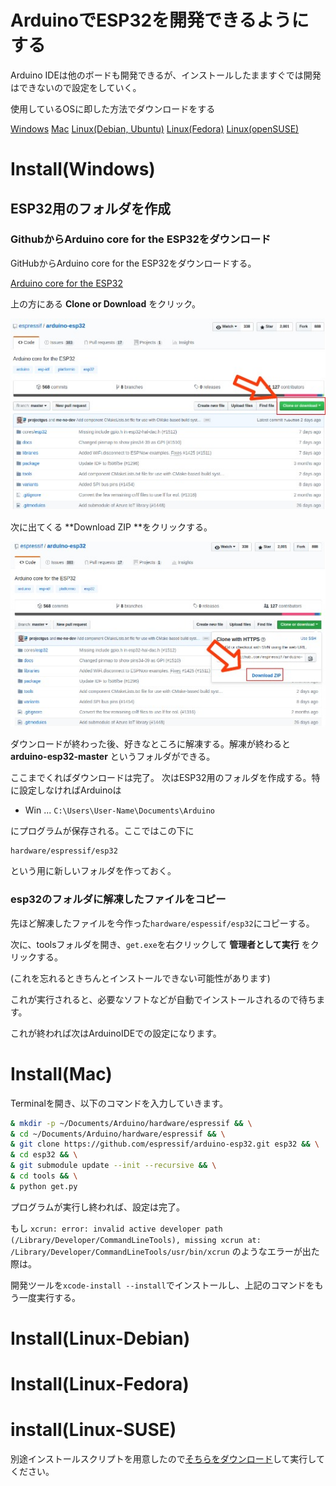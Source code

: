 # ArduinoでESP32を開発できるようにする

Arduino IDEは他のボードも開発できるが、インストールしたまますぐでは開発はできないので設定をしていく。

使用しているOSに即した方法でダウンロードをする

[Windows](#Install(Windows))
[Mac](#Install(Mac))
[Linux(Debian, Ubuntu)](#Install(Linux-Debian))
[Linux(Fedora)](#Install(Linux-Fedora))
[Linux(openSUSE)](#install(Linux-SUSE))


# Install(Windows)
## ESP32用のフォルダを作成

### GithubからArduino core for the ESP32をダウンロード

GitHubからArduino core for the ESP32をダウンロードする。

[Arduino core for the ESP32](https://github.com/espressif/arduino-esp32)

上の方にある **Clone or Download** をクリック。

![ESP32DL](./pic/ESP_dl.jpeg)

次に出てくる **Download ZIP **をクリックする。

![ESP32DLZIP](./pic/dl_zip.jpeg)

ダウンロードが終わった後、好きなところに解凍する。解凍が終わると **arduino-esp32-master** というフォルダができる。

ここまでくればダウンロードは完了。
次はESP32用のフォルダを作成する。特に設定しなければArduinoは

- Win ... `C:\Users\User-Name\Documents\Arduino`

にプログラムが保存される。ここではこの下に

``` 
hardware/espressif/esp32
```

という用に新しいフォルダを作っておく。

### esp32のフォルダに解凍したファイルをコピー

先ほど解凍したファイルを今作った`hardware/espessif/esp32`にコピーする。

次に、toolsフォルダを開き、`get.exe`を右クリックして **管理者として実行** をクリックする。

(これを忘れるときちんとインストールできない可能性があります)

これが実行されると、必要なソフトなどが自動でインストールされるので待ちます。

これが終われば次はArduinoIDEでの設定になります。

# Install(Mac)
Terminalを開き、以下のコマンドを入力していきます。

```install.sh
& mkdir -p ~/Documents/Arduino/hardware/espressif && \
& cd ~/Documents/Arduino/hardware/espressif && \
& git clone https://github.com/espressif/arduino-esp32.git esp32 && \
& cd esp32 && \
& git submodule update --init --recursive && \
& cd tools && \
& python get.py
```

プログラムが実行し終われば、設定は完了。

もし `xcrun: error: invalid active developer path (/Library/Developer/CommandLineTools), missing xcrun at: /Library/Developer/CommandLineTools/usr/bin/xcrun` のようなエラーが出た際は。

開発ツールを`xcode-install --install`でインストールし、上記のコマンドをもう一度実行する。


# Install(Linux-Debian)
# Install(Linux-Fedora)
# install(Linux-SUSE)

別途インストールスクリプトを用意したので[そちらをダウンロード](https://github.com/hatobus/SmartAgri/tree/ESPinit/ESPinit/script)して実行してください。


